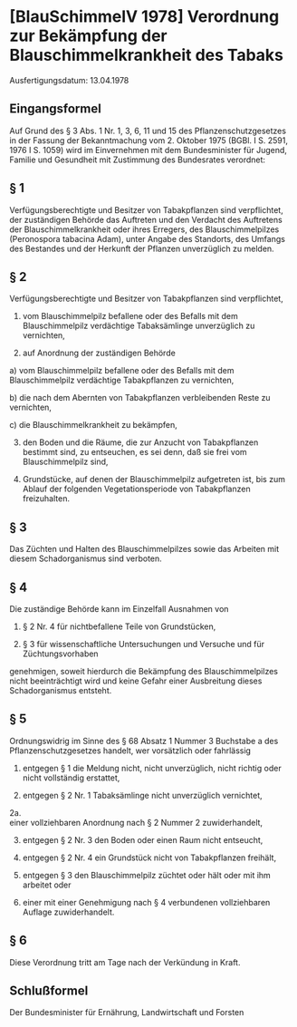 # [BlauSchimmelV 1978] Verordnung zur Bekämpfung der Blauschimmelkrankheit des Tabaks

Ausfertigungsdatum: 13.04.1978

 

## Eingangsformel

Auf Grund des § 3 Abs. 1 Nr. 1, 3, 6, 11 und 15 des Pflanzenschutzgesetzes in der Fassung der Bekanntmachung vom 2. Oktober 1975 (BGBl. I S. 2591, 1976 I S. 1059) wird im Einvernehmen mit dem Bundesminister für Jugend, Familie und Gesundheit mit Zustimmung des Bundesrates verordnet:


## § 1

Verfügungsberechtigte und Besitzer von Tabakpflanzen sind verpflichtet, der zuständigen Behörde das Auftreten und den Verdacht des Auftretens der Blauschimmelkrankheit oder ihres Erregers, des Blauschimmelpilzes (Peronospora tabacina Adam), unter Angabe des Standorts, des Umfangs des Bestandes und der Herkunft der Pflanzen unverzüglich zu melden.


## § 2

Verfügungsberechtigte und Besitzer von Tabakpflanzen sind verpflichtet,

1. vom Blauschimmelpilz befallene oder des Befalls mit dem Blauschimmelpilz verdächtige Tabaksämlinge unverzüglich zu vernichten,

2. auf Anordnung der zuständigen Behörde

a) vom Blauschimmelpilz befallene oder des Befalls mit dem Blauschimmelpilz verdächtige Tabakpflanzen zu vernichten,

b) die nach dem Abernten von Tabakpflanzen verbleibenden Reste zu vernichten,

c) die Blauschimmelkrankheit zu bekämpfen,

3. den Boden und die Räume, die zur Anzucht von Tabakpflanzen bestimmt sind, zu entseuchen, es sei denn, daß sie frei vom Blauschimmelpilz sind,

4. Grundstücke, auf denen der Blauschimmelpilz aufgetreten ist, bis zum Ablauf der folgenden Vegetationsperiode von Tabakpflanzen freizuhalten.


## § 3

Das Züchten und Halten des Blauschimmelpilzes sowie das Arbeiten mit diesem Schadorganismus sind verboten.


## § 4

Die zuständige Behörde kann im Einzelfall Ausnahmen von

1. § 2 Nr. 4 für nichtbefallene Teile von Grundstücken,

2. § 3 für wissenschaftliche Untersuchungen und Versuche und für Züchtungsvorhaben

genehmigen, soweit hierdurch die Bekämpfung des Blauschimmelpilzes nicht beeinträchtigt wird und keine Gefahr einer Ausbreitung dieses Schadorganismus entsteht.


## § 5

Ordnungswidrig im Sinne des § 68 Absatz 1 Nummer 3 Buchstabe a des Pflanzenschutzgesetzes handelt, wer vorsätzlich oder fahrlässig

1. entgegen § 1 die Meldung nicht, nicht unverzüglich, nicht richtig oder nicht vollständig erstattet,

2. entgegen § 2 Nr. 1 Tabaksämlinge nicht unverzüglich vernichtet,

2a.  
einer vollziehbaren Anordnung nach § 2 Nummer 2 zuwiderhandelt,

3. entgegen § 2 Nr. 3 den Boden oder einen Raum nicht entseucht,

4. entgegen § 2 Nr. 4 ein Grundstück nicht von Tabakpflanzen freihält,

5. entgegen § 3 den Blauschimmelpilz züchtet oder hält oder mit ihm arbeitet oder

6. einer mit einer Genehmigung nach § 4 verbundenen vollziehbaren Auflage zuwiderhandelt.


## § 6

Diese Verordnung tritt am Tage nach der Verkündung in Kraft.


## Schlußformel

Der Bundesminister für Ernährung, Landwirtschaft und Forsten
